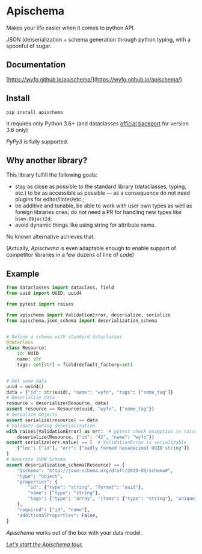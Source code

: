 # Apischema

Makes your life easier when it comes to python API.

JSON (de)serialization + schema generation through python typing, with a spoonful of sugar.

## Documentation

[https://wyfo.github.io/apischema/](https://wyfo.github.io/apischema/)

## Install
```shell
pip install apischema
```
It requires only Python 3.6+ (and dataclasses [official backport](https://pypi.org/project/dataclasses/) for version 3.6 only)

*PyPy3* is fully supported.

## Why another library?

This library fulfill the following goals:

- stay as close as possible to the standard library (dataclasses, typing, etc.) to be as accessible as possible — as a consequence do not need plugins for editor/linter/etc.;
- be additive and tunable, be able to work with user own types as well as foreign libraries ones; do not need a PR for handling new types like `bson.ObjectId`;
- avoid dynamic things like using string for attribute name.

No known alternative achieves that.

(Actually, *Apischema* is even adaptable enough to enable support of competitor libraries in a few dozens of line of code)

## Example

```python
from dataclasses import dataclass, field
from uuid import UUID, uuid4

from pytest import raises

from apischema import ValidationError, deserialize, serialize
from apischema.json_schema import deserialization_schema


# Define a schema with standard dataclasses
@dataclass
class Resource:
    id: UUID
    name: str
    tags: set[str] = field(default_factory=set)


# Get some data
uuid = uuid4()
data = {"id": str(uuid), "name": "wyfo", "tags": ["some_tag"]}
# Deserialize data
resource = deserialize(Resource, data)
assert resource == Resource(uuid, "wyfo", {"some_tag"})
# Serialize objects
assert serialize(resource) == data
# Validate during deserialization
with raises(ValidationError) as err:  # pytest check exception is raised
    deserialize(Resource, {"id": "42", "name": "wyfo"})
assert serialize(err.value) == [  # ValidationError is serializable
    {"loc": ["id"], "err": ["badly formed hexadecimal UUID string"]}
]
# Generate JSON Schema
assert deserialization_schema(Resource) == {
    "$schema": "http://json-schema.org/draft/2019-09/schema#",
    "type": "object",
    "properties": {
        "id": {"type": "string", "format": "uuid"},
        "name": {"type": "string"},
        "tags": {"type": "array", "items": {"type": "string"}, "uniqueItems": True},
    },
    "required": ["id", "name"],
    "additionalProperties": False,
}
```
*Apischema* works out of the box with your data model.

[*Let's start the Apischema tour.*](https://wyfo.github.io/apischema/)
